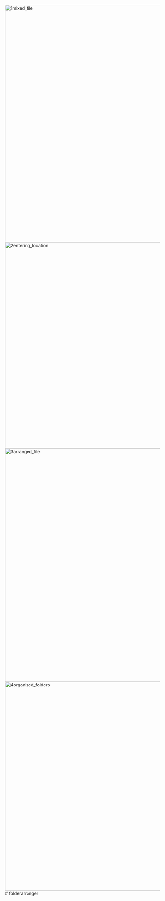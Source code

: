 <img width="769" alt="1mixed_file" src="https://user-images.githubusercontent.com/87386712/163729575-3faee507-e11e-4050-b2fd-bc35373d3117.png">
<img width="669" alt="2entering_location" src="https://user-images.githubusercontent.com/87386712/163729580-3de7729c-a68e-49f9-99e6-49007982272e.png">
<img width="757" alt="3arranged_file" src="https://user-images.githubusercontent.com/87386712/163729581-3263da4b-66f7-4f39-af32-23a3dac21f37.png">
<img width="678" alt="4organized_folders" src="https://user-images.githubusercontent.com/87386712/163729582-50cfe654-9440-4e07-b6b0-3fa0a5c55701.png">
# folderarranger
